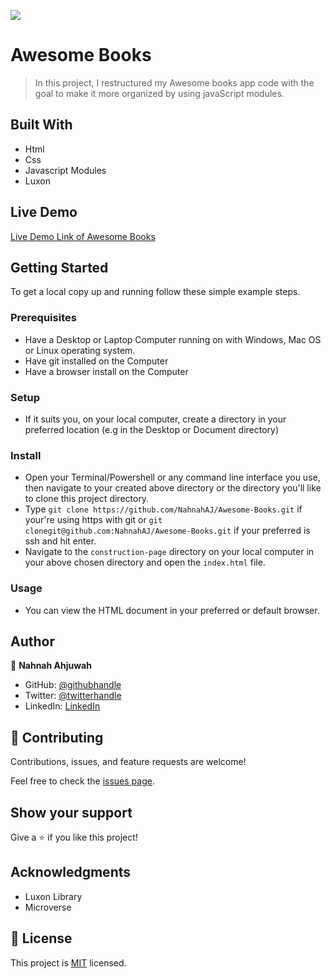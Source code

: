 ![](https://img.shields.io/badge/Microverse-blueviolet)

# Awesome Books

> In this project, I restructured my Awesome books app code with the goal to make it more organized by using javaScript modules. 


## Built With

- Html
- Css
- Javascript Modules
- Luxon

## Live Demo

[Live Demo Link of Awesome Books](https://nahnahaj.github.io/Awesome-Books/)


## Getting Started

To get a local copy up and running follow these simple example steps.

### Prerequisites

- Have a Desktop or Laptop Computer running on with Windows, Mac OS or Linux operating system.
- Have git installed on the Computer
- Have a browser install on the Computer

### Setup

- If it suits you, on your local computer, create a directory in your preferred location (e.g in the Desktop or Document directory)

### Install

- Open your Terminal/Powershell or any command line interface you use, then navigate to your created above directory or the directory you'll like to clone this project directory.
- Type `git clone https://github.com/NahnahAJ/Awesome-Books.git` if your're using https with git or `git clonegit@github.com:NahnahAJ/Awesome-Books.git` if your preferred is ssh and hit enter.
- Navigate to the `construction-page` directory on your local computer in your above chosen directory and open the `index.html` file.

### Usage

- You can view the HTML document in your preferred or default browser.



## Author

👤 **Nahnah Ahjuwah**

- GitHub: [@githubhandle](https://github.com/NahnahAJ)
- Twitter: [@twitterhandle](https://https://twitter.com/NahnahAhjuwah)
- LinkedIn: [LinkedIn](https://www.linkedin.com/in/felicia-awuah-0674a7152/)


## 🤝 Contributing

Contributions, issues, and feature requests are welcome!

Feel free to check the [issues page](../../issues/).

## Show your support

Give a ⭐️ if you like this project!

## Acknowledgments

- Luxon Library
- Microverse

## 📝 License

This project is [MIT](./LICENSE) licensed.